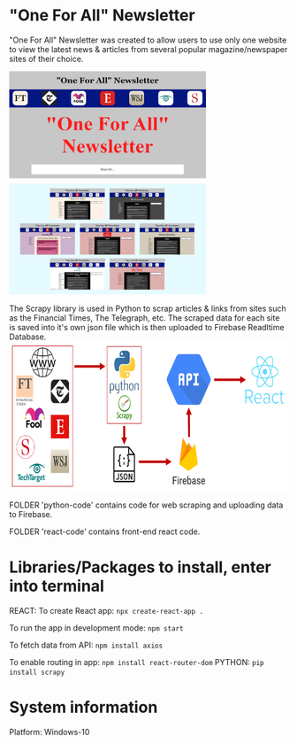# "One For All" Newsletter

"One For All" Newsletter was created to allow users to use only one website to view the latest news & articles from several popular magazine/newspaper sites of their choice.

<img src="https://raw.githubusercontent.com/yichen101/Oneforallnewsletter/main/images/Homepage.PNG" width="356" height="200"> <img src="https://raw.githubusercontent.com/yichen101/Oneforallnewsletter/main/images/Tabpages.png" width="356" height="200">

The Scrapy library is used in Python to scrap articles & links from sites such as the Financial Times, The Telegraph, etc. The scraped data for each site is saved into it's own json file which is then uploaded to Firebase Readltime Database.
<img src="https://raw.githubusercontent.com/yichen101/Oneforallnewsletter/main/images/Pipeline.PNG" width="700" height="270">

FOLDER 'python-code' contains code for web scraping and uploading data to Firebase.

FOLDER 'react-code' contains front-end react code.




# Libraries/Packages to install, enter into terminal
REACT:
To create React app: `npx create-react-app .`

To run the app in development mode: `npm start` 

To fetch data from API: `npm install axios`

To enable routing in app: `npm install react-router-dom`
PYTHON:
`pip install scrapy`

# System information
Platform: Windows-10
